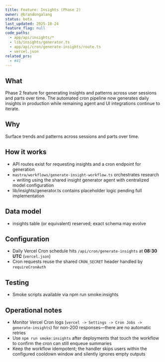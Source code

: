 ```yaml
---
title: Feature: Insights (Phase 2)
owner: @brandongalang
status: beta
last_updated: 2025-10-24
feature_flag: null
code_paths:
  - app/api/insights/*
  - lib/insights/generator.ts
  - app/api/cron/generate-insights/route.ts
  - vercel.json
related_prs:
  - #41
---
```


## What
Phase 2 feature for generating insights and patterns across user sessions and parts over time. The automated cron pipeline now generates daily insights in production while remaining agent and UI integrations continue to iterate.

## Why
Surface trends and patterns across sessions and parts over time.

## How it works
- API routes exist for requesting insights and a cron endpoint for generation
- `mastra/workflows/generate-insight-workflow.ts` orchestrates research + writing using the shared insight generator agent with centralized model configuration
- lib/insights/generator.ts contains placeholder logic pending full implementation

## Data model
- insights table (or equivalent) reserved; exact schema may evolve

## Configuration
- Daily Vercel Cron schedule hits `/api/cron/generate-insights` at **08:30 UTC** (`vercel.json`)
- Cron requests reuse the shared `CRON_SECRET` header handled by `requireCronAuth`

## Testing
- Smoke scripts available via npm run smoke:insights

## Operational notes
- Monitor Vercel Cron logs (`vercel -> Settings -> Cron Jobs -> generate-insights`) for non-200 responses—there are no automatic retries
- Use `npm run smoke:insights` after deployments that touch the workflow to confirm the cron can still enqueue summaries
- Keep the workflow idempotent; the handler skips users within the configured cooldown window and silently ignores empty outputs
